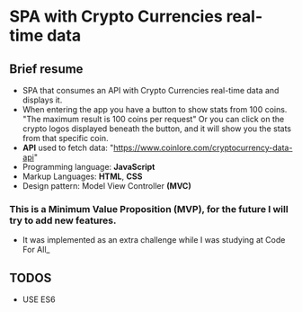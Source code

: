 # SPA with Crypto Currencies real-time data 
## Brief resume
* SPA that consumes an API with Crypto Currencies real-time data and displays it.
* When entering the app you have a button to show stats from 100 coins. "The maximum result is 100 coins per request" Or you can click on the crypto logos displayed beneath the button, and it will show you the stats from that specific coin.
* **API** used to fetch data: "https://www.coinlore.com/cryptocurrency-data-api"
* Programming language: **JavaScript**
* Markup Languages: **HTML**, **CSS**
* Design pattern: Model View Controller **(MVC)**


### This is a Minimum Value Proposition (MVP), for the future I will try to add new features.
* It was implemented as an extra challenge while I was studying at Code For All_
## TODOS 
* USE ES6




